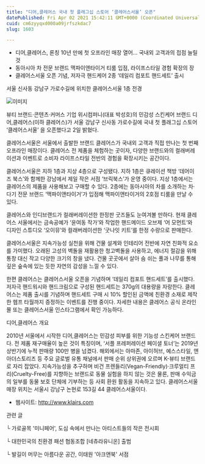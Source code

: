 ```yaml
---
title: "디어,클레어스 국내 첫 플래그십 스토어 ‘클레어스서울’ 오픈"
datePublished: Fri Apr 02 2021 15:42:11 GMT+0000 (Coordinated Universal Time)
cuid: cm6zyyqxd000a09jrfszkdac7
slug: 1603

---
```



- 디어,클레어스, 론칭 10년 만에 첫 오프라인 매장 열어… 국내외 고객과의 접점 늘릴 것
- 동아시아 차 전문 브랜드 맥파이앤타이거 티룸 입점, 라이프스타일 경험 확장의 장
- 클레어스서울 오픈 기념, 저자극 핸드케어 2종 ‘데일리 컴포트 핸드세트’ 출시

서울 신사동 강남구 가로수길에 위치한 클레어스서울 1층 전경

![이미지](https://cdn.hashnode.com/res/hashnode/image/upload/v1739247346908/19b2123a-e56a-475a-a885-3877ae118a69.jpeg)

뷰티 브랜드·콘텐츠·커머스 기업 위시컴퍼니(대표 박성호)의 민감성 스킨케어 브랜드 디어,클레어스(이하 클레어스)가 서울 강남구 신사동 가로수길에 국내 첫 플래그십 스토어 ‘클레어스서울’ 을 오픈했다고 2일 밝혔다.

클레어스서울은 서울에서 출발한 브랜드 클레어스가 국내외 고객과 직접 만나는 첫 번째 오프라인 매장이다. 클레어스 전 제품을 체험하는 곳이자, 다양한 브랜드와의 컬래버레이션과 이벤트로 소비자 라이프스타일 전반의 경험을 확장시키는 공간이다.

클레어스서울은 지하 1층과 지상 4층으로 구성됐다. 지하 1층은 큐레이션 책방 ‘데어이즈 북스’와 함께한 강남에서 제일 작은 서점 ‘브릭북스’가 운영 중이다. 지상 1층에서는 클레어스의 제품을 사용해보고 구매할 수 있다. 2층에는 동아시아의 차를 소개하는 차·다기 전문 브랜드 ‘맥파이앤타이거’가 입점해 맥파이앤타이거의 2호점 티룸을 만날 수 있다.

클레어스와 인디브랜드가 컬래버레이션한 한정판 굿즈들도 눈여겨볼 만하다. 현재 클레어스 서울에서는 금속공예가 ‘윤여동 작가’와 작업한 핸드메이드 오브제 ‘어 모먼트’와 디자인 스튜디오 ‘오이뮤’와 컬래버레이션한 ‘굿나잇 키트’를 한정 수량으로 판매한다.

클레어스서울은 지속가능성 실천을 위해 건물 설계와 인테리어 전반에 자연 친화적 요소를 가미했다. 오래된 고성의 벽돌을 재활용한 청고벽돌을 사용하고, 에너지 절감을 위해 통창 대신 작고 다양한 크기의 창을 냈다. 건물 곳곳에서 살아 숨 쉬는 풀과 나무를 통해 깊은 숲속에 있는 듯한 자연의 감성을 느낄 수 있다.

한편 클레어스는 클레어스서울 오픈을 기념하며 ‘데일리 컴포트 핸드세트’를 출시했다. 저자극 핸드워시와 핸드크림으로 구성된 핸드세트는 370g의 대용량을 자랑한다. 클레어스는 제품 출시를 기념하며 핸드세트 구매 시 10% 할인된 금액에 친환경 소재로 제작한 헴프 타월까지 증정하는 이벤트를 진행 중이다. 자세한 내용은 클레어스 공식 온라인몰 또는 클레어스서울 인스타그램에서 확인 가능하다.

디어,클레어스 개요

2010년 서울에서 시작한 디어,클레어스는 민감성 피부를 위한 기능성 스킨케어 브랜드다. 전 제품 재구매율이 높은 것이 특징이며, ‘서플 프레퍼레이션 페이셜 토너’는 2019년 상반기에 누적 판매량 100만 병을 넘겼다. 해외에서는 아마존, 아이허브, 예스스타일, 앤아더스토리즈 등 주요 글로벌 유통 채널에서 판매 순위 상위권에 오르며 K-뷰티 브랜드로 자리 잡았다. 지속가능성을 추구하며 비건 프렌들리(Vegan-Friendly)·크루얼티 프리(Cruelty-Free)를 지향하는 브랜드로 동물 실험을 하지 않는 것은 물론, 판매 수익금의 일부를 동물 보호 단체에 기부하는 등 사회 환원 활동을 지속하고 있다. 클레어스서울 매장 위치는 서울시 강남구 논현로 153길 44 클레어스서울이다.

- 웹사이트: http://www.klairs.com

관련 글

└ 가로골목 '미니페어', 도심 속에서 만나는 아티스트들의 작은 전시회

└ 대한민국의 친환경 패션 협동조합 [네츄라유니온] 출범

└ 발길이 머무는 아름다운 공간, 이태원 '아크앤북' 서점